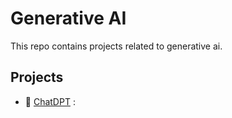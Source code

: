 # Generative AI
This repo contains projects related to generative ai.

## Projects
- 📖 [ChatDPT]() :
